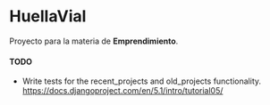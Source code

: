 # HuellaVial

Proyecto para la materia de **Emprendimiento**.


#### TODO
- Write tests for the recent_projects and old_projects functionality.
https://docs.djangoproject.com/en/5.1/intro/tutorial05/